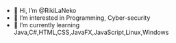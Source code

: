 - 👋 Hi, I’m @RikiLaNeko
- 👀 I’m interested in Programming, Cyber-security
- 🌱 I’m currently learning Java,C#,HTML,CSS,JavaFX,JavaScript,Linux,Windows

<!---
RikiLaNeko/RikiLaNeko is a ✨ special ✨ repository because its `README.md` (this file) appears on your GitHub profile.
You can click the Preview link to take a look at your changes.
--->
